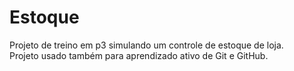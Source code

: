 # Estoque
Projeto de treino em p3 simulando um controle de estoque de loja.      
Projeto usado também para aprendizado ativo de Git e GitHub.
